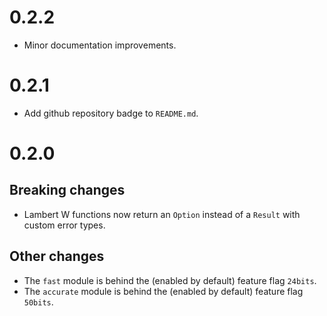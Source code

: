 # 0.2.2

 - Minor documentation improvements.

# 0.2.1

 - Add github repository badge to `README.md`.

# 0.2.0

## Breaking changes

 - Lambert W functions now return an `Option` instead of a `Result` with custom error types.

## Other changes

 - The `fast` module is behind the (enabled by default) feature flag `24bits`.
 - The `accurate` module is behind the (enabled by default) feature flag `50bits`.
